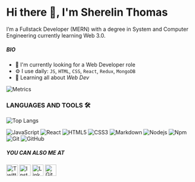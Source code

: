 # Hi there 👋, I'm Sherelin Thomas

I’m a Fullstack Developer (MERN) with a degree in System and Computer Engineering currently learning Web 3.0.

##### BIO

- 🏢 I'm currently looking for a Web Developer role
- ⚙️ I use daily: `JS`, `HTML`, `CSS`, `React`, `Redux`, `MongoDB`
- 🌱 Learning all about _Web Dev_

![Metrics](https://metrics.lecoq.io/Sherelint?template=classic&base.header=0&base.activity=0&base.community=0&base.repositories=0&base.metadata=0&isocalendar=1&isocalendar.duration=half-year&config.timezone=America%2FPanama)

### LANGUAGES AND TOOLS 🛠

![Top Langs](https://github-readme-stats.vercel.app/api/top-langs/?username=Sherelint&layout=compact)

![JavaScript](https://img.shields.io/badge/-JavaScript-%23F7DF1C?style=flat-square&logo=javascript&logoColor=000000&labelColor=%23F7DF1C&color=%23FFCE5A)
![React](https://img.shields.io/badge/-React-61DAFB?style=flat-square&logo=react&logoColor=ffffff)
![HTML5](https://img.shields.io/badge/-HTML5-%23E44D27?style=flat-square&logo=html5&logoColor=ffffff)
![CSS3](https://img.shields.io/badge/-CSS3-%231572B6?style=flat-square&logo=css3)
![Markdown](https://img.shields.io/badge/-Markdown-000000?style=flat-square&logo=markdown)
![Nodejs](https://img.shields.io/badge/-Nodejs-339933?style=flat-square&logo=Node.js&logoColor=ffffff)
![Npm](https://img.shields.io/badge/-npm-CB3837?style=flat-square&logo=npm)
![Git](https://img.shields.io/badge/-Git-%23F05032?style=flat-square&logo=git&logoColor=%23ffffff)
![GitHub](https://img.shields.io/badge/-GitHub-181717?style=flat-square&logo=github)

##### YOU CAN ALSO ME AT

<a href="https://twitter.com/sherelint" target="_blank"><img src="https://raw.githubusercontent.com/arturssmirnovs/arturssmirnovs/master/tw.png" alt="Twitter" width="30"></a>
<a href="https://www.instagram.com/sherelinthomas/" target="_blank"><img src="https://raw.githubusercontent.com/arturssmirnovs/arturssmirnovs/master/ig.png" alt="Instagram" width="30"></a>
<a href="https://www.linkedin.com/in/sherelin-thomas/" target="_blank"><img src="https://raw.githubusercontent.com/arturssmirnovs/arturssmirnovs/master/in.png" alt="LinkedIn" width="30"></a>
<a href="https://github.com/Sherelint" target="_blank"><img src="https://raw.githubusercontent.com/arturssmirnovs/arturssmirnovs/master/git.png" alt="GitHub" width="30"></a>
